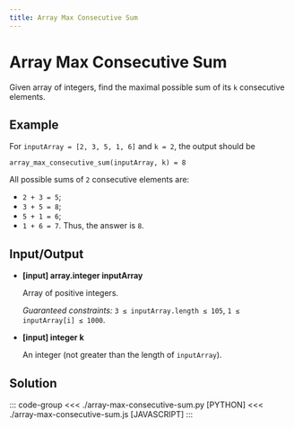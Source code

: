```yaml
---
title: Array Max Consecutive Sum
---
```


# Array Max Consecutive Sum

Given array of integers, find the maximal possible sum of its `k` consecutive elements.

## Example

For `inputArray = [2, 3, 5, 1, 6]` and `k = 2`, the output should be

```:no-line-numbers
array_max_consecutive_sum(inputArray, k) = 8
```

All possible sums of `2` consecutive elements are:

- `2 + 3 = 5`;
- `3 + 5 = 8`;
- `5 + 1 = 6`;
- `1 + 6 = 7`.
  Thus, the answer is `8`.

## Input/Output

- **\[input\] array.integer inputArray**

  Array of positive integers.

  _Guaranteed constraints:_
  `3 ≤ inputArray.length ≤ 105`,
  `1 ≤ inputArray[i] ≤ 1000`.

- **\[input\] integer k**

  An integer (not greater than the length of `inputArray`).

## Solution

::: code-group
<<< ./array-max-consecutive-sum.py [PYTHON]
<<< ./array-max-consecutive-sum.js [JAVASCRIPT]
:::
